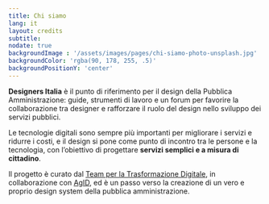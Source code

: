 ```yaml
---
title: Chi siamo
lang: it
layout: credits
subtitle:
nodate: true
backgroundImage : '/assets/images/pages/chi-siamo-photo-unsplash.jpg'
backgroundColor: 'rgba(90, 178, 255, .5)'
backgroundPositionY: 'center'
---
```


**Designers Italia** è il punto di riferimento per il design della Pubblica Amministrazione: guide, strumenti di lavoro e un forum per favorire la collaborazione tra designer e rafforzare il ruolo del design nello sviluppo dei servizi pubblici.

Le tecnologie digitali sono sempre più importanti per migliorare i servizi e ridurre i costi, e il design si pone come punto di incontro tra le persone e la tecnologia, con l’obiettivo di progettare **servizi semplici e a misura di cittadino**.

Il progetto è curato dal [Team per la Trasformazione Digitale](https://teamdigitale.governo.it/), in collaborazione con [AgID](http://www.agid.gov.it/), ed è un passo verso la creazione di un vero e proprio design system della pubblica amministrazione.

